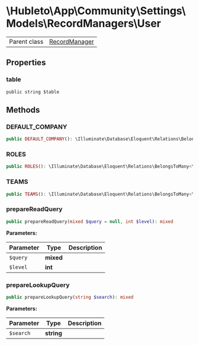 
# \Hubleto\App\Community\Settings\Models\RecordManagers\User
<table class='table-default dense'>
<tr><td>Parent class</td><td><a href="../../../../../Erp/RecordManager">RecordManager</a></td></tr></table>


## Properties

### table

`public string $table`


## Methods

### DEFAULT_COMPANY

```php
public DEFAULT_COMPANY(): \Illuminate\Database\Eloquent\Relations\BelongsTo<\Hubleto\App\Community\Settings\Models\RecordManagers\Company,\Hubleto\App\Community\Settings\Models\RecordManagers\User>
```


### ROLES

```php
public ROLES(): \Illuminate\Database\Eloquent\Relations\BelongsToMany<\Hubleto\App\Community\Settings\Models\RecordManagers\UserRole,\Hubleto\App\Community\Settings\Models\RecordManagers\User>
```


### TEAMS

```php
public TEAMS(): \Illuminate\Database\Eloquent\Relations\BelongsToMany<\Hubleto\App\Community\Settings\Models\RecordManagers\UserRole,\Hubleto\App\Community\Settings\Models\RecordManagers\User>
```


### prepareReadQuery

```php
public prepareReadQuery(mixed $query = null, int $level): mixed
```

**Parameters:**

| Parameter | Type      | Description |
|-----------|-----------|-------------|
| `$query`  | **mixed** |             |
| `$level`  | **int**   |             |


### prepareLookupQuery

```php
public prepareLookupQuery(string $search): mixed
```

**Parameters:**

| Parameter | Type       | Description |
|-----------|------------|-------------|
| `$search` | **string** |             |

